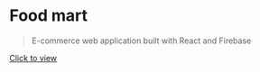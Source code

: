 # Food mart 

> E-commerce web application built with React and Firebase

[Click to view](https://food-mart98.herokuapp.com)


